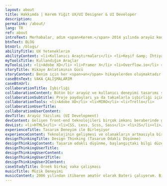 ```yaml
---
layout: about
title: Hakkımda | Kerem Yiğit UX/UI Designer & UI Developer
description:
permalink: /about/
lang: TR
ref: about
introText: Merhabalar, adım <span>Kerem.</span> 2014 yılında arayüz kodlama, SEO ve arayüz tasarımı yaparak çalışmaya başladım. <h1>Kullanıcı deneyimi</h1> ve <h3>Tasarım Odaklı Düşünme</h3> metodolojisi kavramlarıyla tanışmam ile tüm ilgimi kullanıcıları anlamaya, kullanıcıların problemlerini analiz edip davranışlarını ölçümleyerek tasarım yapmaya, kendimi bu yönde ilerlemeye ve geliştirmeye odakladım. Bu süreçte birçok projede kullanıcı araştırmaları, fikir üretme çalışmaları, akış diyagramları, wireframe, etkileşim tasarımları ve arayüz tasarımları yaptım.
btnText: BLOG
btnUrl: /blogs/
abilityTitle: UX Yeteneklerim
abilityContent: <li>Kullanıcı Araştırmaları</li> <li>Keşif &amp; İhtiyaç Analizi</li> <li>Dönüşüm Optimizasyonu</li> <li>Kullanıcı Deneyimi Stratejisi &amp; Tasarımı</li> <li>Kullanıcı Arayüz Tasarımı</li> <li>Etkileşim ve Animasyon Tasarımı</li> <li>Tek Kafesleme ve Prototip</li> <li>Bilgi Mimarisi</li> <li>Kullanılabilirlik Testleri</li> <li>Persona & Kullanıcı Hikayeleri</li><li>Stil Şablonu & Tasarım Sistemi</li><li>Kurumsal Kimlik Oluşturma</li>
myToolsTitle: Kullandığım Araçlar
myToolsList: <li>Adobe XD</li> <li>Framer X</li> <li>Overflow.io</li> <li>Protopie.io</li> <li>Photoshop</li> <li>Illustrator</li> <li>Hotjar</li> <li>Google Anlytics & Google Tag manager</li> <li>Google Optimizely</li> <li>SEO Optimazly</li><li>Useberry</li>
storyTitle: Hikaye Anlatımının Gücü
storyContent: Benim için her <span>an</span> hikayelerden oluşmaktadır. Yaşadığımız anların hepsini iyi hikayeler oluşturacak şekilde yaşamaya özen gösteririz ya da ileride yaşamak istediğimiz hayallere aracı olması için uğraşırız. Yaptığım her işin benim ve müşterilerim için güçlü ve iyi bir hikaye olmasına özen gösteririm.
caseBtnText: VAKA ÇALIŞMALARIM
caseBtnUrl:
collaborationTitle: İşbirliği
collaborationContent: Bütün bir arayüz ve kullanıcı deneyimi tasarımı süreci multidisipliner yetenekler gerektirir. Bunların hepsine tek bir kişinin hakim olması mümkün değildir. O yüzden proje boyunca paydaşlar ile birlikte süreci yönetmek onların bilgi ve deneyimlerinden faydalanmak önemlidir. Proje yöneticisi, developer ekibi, satış ve pazarlama ekibi gibi bir çok birimin, ihtiyaca göre sürece dahil olmaları ve kararların ortak ve hedef kitleyi düşünerek alınması projenin başarı şansını arttırır.
collaborationSubtitle: Proje paydaşları ya da takımlarla işbirliği için kullandığım araçlar
collaborationTools: <li>Adobe XD</li> <li>MIRO</li> <li>Trello</li>
collaborationUserTitle:
collaborationUserContent:
devTitle: Arayüz Yazılımı (UI Development)
devContent: Gelişen front-end teknolojileri birçok imkanı beraberinde getiriyor. Bunların hepsine tamamen hakim olmak çok mümkün değil ama temel prensiplerde nelerin yapılabilir olabileceğini ve nasıl yapılabileceği hakkında bilgili olmak, tasarım ve kullanıcı deneyimi süreçlerinde her zaman bir avantaj olarak ortaya çıkar. Aşağıda bilgi sahibi olduğum arayüz yazılımı sürecinde kullanılan script dilleri ve kütüphaneler mevcuttur;
devList: <li>HTML5</li> <li>CSS, Less, Scss, Sass</li> <li>JS</li><li>Jquery</li><li>Angular, React</li><li>Lottie</li><li>Tweenmax</li>
experienceTitle: Tasarım Deneyim ile Birleşiyor
experienceContent: Teknolojinin gelişmesi ve olanakların artmasıyla birlikte tasarım artık kullanıcılar için tek başına pek bir şey ifade etmiyor. Sizin onları anlamanızı ve deneyimledikleri ürün, hizmet ya da serviste sıkıntı yaşamamak istiyorlar. Şunu unutmamak gerekiyor ki insanların söyledikleri ile ihtiyaçları olan şeyler çoğu zaman farklılık göstermektedir. Tam bu noktada kullanıcı deneyimi devreye girer ve kullanıcılarınızı anlamak, tasarımı tasarım için değil, kullanıcılarınızın yaşadığı problemlere ilgili çözümler üretir.
designThinkingTitle: Design Thinking (Tasarım Odaklı Düşünme)
designThinkingContent: Tasarım odaklı düşünme, başlangıçtaki bilgi düzeyimiz ve anlayışımız ile göremediğimiz yaklaşımları, stratejileri, problemleri ve/veya çözümleri belirlediğimiz ya da yeniden tanımladığımız iteratif bir süreçtir. Tasarım odaklı düşüncenin tüm çeşitlerinde, nobel ödüllü <span>Herbert Simon</span> tarafından 1969 yılında tarif edilen prensipler geçerlidir. Her projede bu prensipleri göz önünde bulundurarak paydaşlarla birlikte imkanlar ve kısıtlar doğrultusunda projeye uygun bir metodoloji ve özgün yol haritası oluşturarak her projeye ait özel bir hikaye ortaya çıkartırız.
designThinkingUserTitle:
designThinkingUserContent:
designThinkingUser2Title:
designThinkingUser2Content:
caseStudyTitle: Örnek birkaç vaka çalışması
musicTitle: Müzik Deneyimi
musicContent: 2006 yılından itibaren amatör olarak Bateri çalıyorum. Birçok farklı tarzda birçok farklı grupla sahne aldım. 8 sene önce <span>The Band</span> isimli Blues/Classic Rock grubu kurduk ve hala aktif olarak sahne alıyoruz. Son bir senedir ise <span>FunkOut</span> isimli bir funk grubu ile çalışmalar yapıyoruz.
---
```

